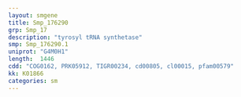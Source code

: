 ```yaml
---
layout: smgene
title: Smp_176290
grp: Smp_17
description: "tyrosyl tRNA synthetase"
smp: Smp_176290.1
uniprot: "G4M0H1"
length:  1446
cdd: "COG0162, PRK05912, TIGR00234, cd00805, cl00015, pfam00579"
kk: K01866
categories: sm
---
```

